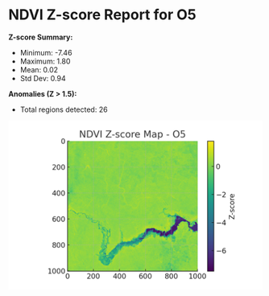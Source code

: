 # NDVI Z-score Report for O5

**Z-score Summary:**

- Minimum: -7.46
- Maximum: 1.80
- Mean: 0.02
- Std Dev: 0.94

**Anomalies (Z > 1.5):**
- Total regions detected: 26

![NDVI Z-score Map](o5_ndvi_zscore.png)
